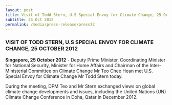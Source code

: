 ```yaml
---
layout: post
title: Visit of Todd Stern, U.S Special Envoy for Climate Change, 25 October 2012
subtitle: 25 Oct 2012
permalink: /media/press-release/press72
---
```


### VISIT OF TODD STERN, U.S SPECIAL ENVOY FOR CLIMATE CHANGE, 25 OCTOBER 2012

**Singapore, 25 October 2012** - Deputy Prime Minister, Coordinating Minister for National Security, Minister for Home Affairs and Chairman of the Inter-Ministerial Committee on Climate Change Mr Teo Chee Hean met U.S. Special Envoy for Climate Change Mr Todd Stern today.

During the meeting, DPM Teo and Mr Stern exchanged views on global climate change developments and issues, including the United Nations (UN) Climate Change Conference in Doha, Qatar in December 2012.